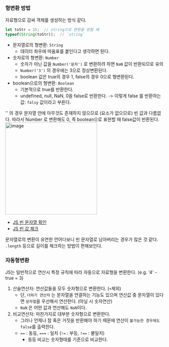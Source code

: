 ### 형변환 방법

자료형으로 감싸 객체를 생성하는 방식 같다. 
```js
let toStr = 15;  // string으로 변환을 원할 때
typeof(String(toStr));  // `string`
```

- 문자열로의 형변환: `String`
    - 데이터 좌우에 따옴표를 붙인다고 생각하면 된다.
- 숫자로의 형변환: `Number`
    - 숫자가 아닌 값을 `Number('문자')` 로 변환하려 하면 `NaN` 값이 반환되므로 유의
    - `Number('3')` 의 경우에는 3으로 정상변환된다.
    - boolean 값은 true의 경우 1, false의 경우 0으로 형변환된다.
- boolean으로의 형변환: `Boolean`
    - 기본적으로 true를 반환한다.
    - undefined, null, NaN, 0을 false로 반환한다. -> 이렇게 false 를 반환하는 값: `falsy` 값이라고 부른다.

'' 의 경우 문자열 안에 아무것도 존재하지 않으므로 (요소가 없으므로) 빈 값과 다름없다. 따라서 Number 로 변환해도 0, 즉 boolean으로 표현할 때 false값이 반환된다.
<img width="289" alt="image" src="https://user-images.githubusercontent.com/60145951/172472424-d0846a2b-33bc-4323-a2be-14f4a02dab4b.png">

- [JS 빈 문자열 확인](https://codechacha.com/ko/javascript-check-empty-string/)
- [JS 빈 값 체크](https://velog.io/@noah_ark/Javascript-%EB%B9%88-%EA%B0%92-%EC%B2%B4%ED%81%AC)

문자열로의 변환이 유연한 언어다보니 빈 문자열로 남아버리는 경우가 많은 것 같다. `.length` 등으로 길이를 체크하는 방법이 편해보인다.

### 자동형변환
JS는 일반적으로 연산시 특정 규칙에 따라 자동으로 자료형을 변환한다. (e.g. '4' - true = 3)

1. 산술연산자: 연산값들을 모두 숫자형으로 변환한다. (`+`제외)
    - 단, `더하기 연산자` 는 문자열을 연결하는 기능도 있으며 연산값 중 문자열이 있다면 `문자열`을 우선해서 연산한다. (아닐 시 숫자연산)
    - `NaN` 은 어떤 값과 연산해도 `NaN`이다.
2. 비교연산자: 마찬가지로 대부분 숫자형으로 변환한다.
    - 그러나 언제나 참 혹은 거짓을 반환해야 하기 때문에 연산이 `불가능한 경우에도 false`를 출력한다.
    - `==` : 동등, `===` : 일치 (`!=` : 부등, `!==` : 불일치)
        - 동등 비교는 숫자형태를 기준으로 비교한다.